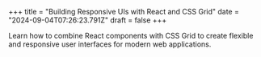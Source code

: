 +++
title = "Building Responsive UIs with React and CSS Grid"
date = "2024-09-04T07:26:23.791Z"
draft = false
+++

  Learn how to combine React components with CSS Grid to create flexible and responsive user interfaces for modern web applications.
        